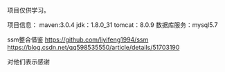 项目仅供学习。

项目信息：
maven:3.0.4
jdk：1.8.0_31
tomcat：8.0.9
数据库服务：mysql5.7

ssm整合借鉴 
https://github.com/liyifeng1994/ssm
https://blog.csdn.net/qq598535550/article/details/51703190



对他们表示感谢